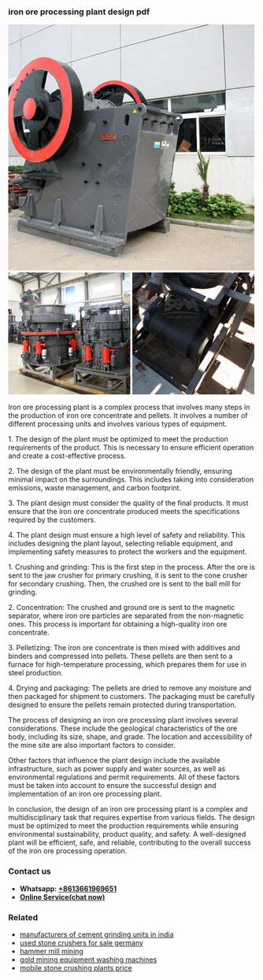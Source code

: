 <h3>iron ore processing plant design pdf</h3><img src='1708497950.jpg' alt=''><p>Iron ore processing plant is a complex process that involves many steps in the production of iron ore concentrate and pellets. It involves a number of different processing units and involves various types of equipment.</p><p>1. The design of the plant must be optimized to meet the production requirements of the product. This is necessary to ensure efficient operation and create a cost-effective process.</p><p>2. The design of the plant must be environmentally friendly, ensuring minimal impact on the surroundings. This includes taking into consideration emissions, waste management, and carbon footprint.</p><p>3. The plant design must consider the quality of the final products. It must ensure that the iron ore concentrate produced meets the specifications required by the customers.</p><p>4. The plant design must ensure a high level of safety and reliability. This includes designing the plant layout, selecting reliable equipment, and implementing safety measures to protect the workers and the equipment.</p><p>1. Crushing and grinding: This is the first step in the process. After the ore is sent to the jaw crusher for primary crushing, it is sent to the cone crusher for secondary crushing. Then, the crushed ore is sent to the ball mill for grinding.</p><p>2. Concentration: The crushed and ground ore is sent to the magnetic separator, where iron ore particles are separated from the non-magnetic ones. This process is important for obtaining a high-quality iron ore concentrate.</p><p>3. Pelletizing: The iron ore concentrate is then mixed with additives and binders and compressed into pellets. These pellets are then sent to a furnace for high-temperature processing, which prepares them for use in steel production.</p><p>4. Drying and packaging: The pellets are dried to remove any moisture and then packaged for shipment to customers. The packaging must be carefully designed to ensure the pellets remain protected during transportation.</p><p>The process of designing an iron ore processing plant involves several considerations. These include the geological characteristics of the ore body, including its size, shape, and grade. The location and accessibility of the mine site are also important factors to consider.</p><p>Other factors that influence the plant design include the available infrastructure, such as power supply and water sources, as well as environmental regulations and permit requirements. All of these factors must be taken into account to ensure the successful design and implementation of an iron ore processing plant.</p><p>In conclusion, the design of an iron ore processing plant is a complex and multidisciplinary task that requires expertise from various fields. The design must be optimized to meet the production requirements while ensuring environmental sustainability, product quality, and safety. A well-designed plant will be efficient, safe, and reliable, contributing to the overall success of the iron ore processing operation.</p><h3>Contact us</h3><ul><li><strong>Whatsapp:&nbsp;<a href="https://wa.me/8613661969651">+8613661969651</a></strong></li><li><a href="https://swt.shibang-china.com/?git&amp;zhl&amp;iron ore processing plant design pdf"><strong>Online Service(chat now)</strong></a></li></ul><h3>Related</h3><ul><li><a href='manufacturers of cement grinding units in india.md'>manufacturers of cement grinding units in india</a></li><li><a href='used stone crushers for sale germany.md'>used stone crushers for sale germany</a></li><li><a href='hammer mill mining.md'>hammer mill mining</a></li><li><a href='gold mining equipment washing machines.md'>gold mining equipment washing machines</a></li><li><a href='mobile stone crushing plants price.md'>mobile stone crushing plants price</a></li></ul>